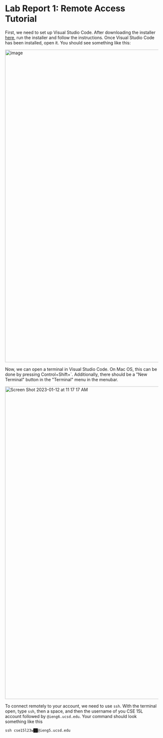 # Lab Report 1: Remote Access Tutorial

First, we need to set up Visual Studio Code. After downloading the installer [here](https://code.visualstudio.com/Download), run the installer and follow the instructions. Once Visual Studio Code has been installed, open it. You should see something like this:

<img width="1025" alt="image" src="https://user-images.githubusercontent.com/122562285/212159124-d62fd789-5228-440a-9e8c-04a433ca1e3f.png">

Now, we can open a terminal in Visual Studio Code. On Mac OS, this can be done by pressing Control+Shift+`. Additionally, there should be a "New Terminal" button in the "Terminal" menu in the menubar.

<img width="1025" alt="Screen Shot 2023-01-12 at 11 17 17 AM" src="https://user-images.githubusercontent.com/122562285/212160586-8028e6a8-a480-4cc3-b2d1-5a3d5b53f12d.png">

To connect remotely to your account, we need to use `ssh`. With the terminal open, type `ssh`, then a space, and then the username of you CSE 15L account followed by `@ieng6.ucsd.edu`. Your command should look something like this

```
ssh cse15l23w██@ieng5.ucsd.edu
```
